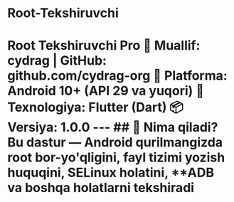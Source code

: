 # Root-Tekshiruvchi
# Root Tekshiruvchi Pro  👤 Muallif: cydrag | GitHub: github.com/cydrag-org   📱 Platforma: Android 10+ (API 29 va yuqori)   🔧 Texnologiya: Flutter (Dart)   📦 Versiya: 1.0.0  ---  ## 📌 Nima qiladi?  Bu dastur — Android qurilmangizda **root bor-yo'qligini**, **fayl tizimi yozish huquqini**, **SELinux holatini**, **ADB va boshqa holatlarni tekshiradi

